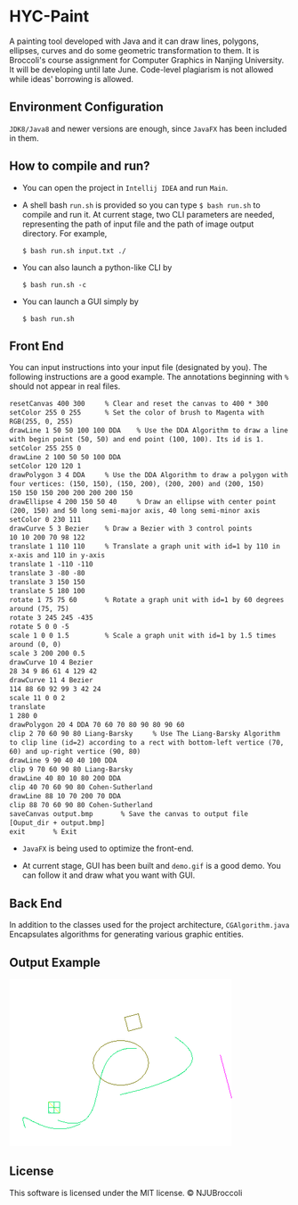 # HYC-Paint

A painting tool developed with Java and it can draw lines, polygons, ellipses, curves and do some geometric transformation to them. It is Broccoli's course assignment for Computer Graphics in Nanjing University. It will be developing until late June. Code-level plagiarism is not allowed while ideas' borrowing is allowed.

## Environment Configuration

`JDK8/Java8` and newer versions are enough, since `JavaFX` has been included in them.

## How to compile and run?

- You can open the project in `Intellij IDEA` and run `Main`.
- A shell bash `run.sh` is provided so you can type `$ bash run.sh` to compile and run it. At current stage, two CLI parameters are needed, representing the path of input file and the path of image output directory. For example, 

    ```
    $ bash run.sh input.txt ./
    ```
- You can also launch a python-like CLI by

	```
	$ bash run.sh -c
	```
- You can launch a GUI simply by

    ```
    $ bash run.sh
    ```

## Front End

You can input instructions into your input file (designated by you). The following instructions are a good example. The annotations beginning with `%` should not appear in real files.

```
resetCanvas 400 300     % Clear and reset the canvas to 400 * 300
setColor 255 0 255      % Set the color of brush to Magenta with RGB(255, 0, 255)
drawLine 1 50 50 100 100 DDA    % Use the DDA Algorithm to draw a line with begin point (50, 50) and end point (100, 100). Its id is 1.
setColor 255 255 0
drawLine 2 100 50 50 100 DDA
setColor 120 120 1
drawPolygon 3 4 DDA     % Use the DDA Algorithm to draw a polygon with four vertices: (150, 150), (150, 200), (200, 200) and (200, 150)
150 150 150 200 200 200 200 150
drawEllipse 4 200 150 50 40     % Draw an ellipse with center point (200, 150) and 50 long semi-major axis, 40 long semi-minor axis
setColor 0 230 111
drawCurve 5 3 Bezier    % Draw a Bezier with 3 control points
10 10 200 70 98 122
translate 1 110 110     % Translate a graph unit with id=1 by 110 in x-axis and 110 in y-axis
translate 1 -110 -110
translate 3 -80 -80
translate 3 150 150
translate 5 180 100
rotate 1 75 75 60       % Rotate a graph unit with id=1 by 60 degrees around (75, 75)
rotate 3 245 245 -435
rotate 5 0 0 -5
scale 1 0 0 1.5         % Scale a graph unit with id=1 by 1.5 times around (0, 0)
scale 3 200 200 0.5
drawCurve 10 4 Bezier
28 34 9 86 61 4 129 42
drawCurve 11 4 Bezier
114 88 60 92 99 3 42 24
scale 11 0 0 2
translate
1 280 0
drawPolygon 20 4 DDA 70 60 70 80 90 80 90 60
clip 2 70 60 90 80 Liang-Barsky     % Use The Liang-Barsky Algorithm to clip line (id=2) according to a rect with bottom-left vertice (70, 60) and up-right vertice (90, 80)
drawLine 9 90 40 40 100 DDA
clip 9 70 60 90 80 Liang-Barsky
drawLine 40 80 10 80 200 DDA
clip 40 70 60 90 80 Cohen-Sutherland
drawLine 88 10 70 200 70 DDA
clip 88 70 60 90 80 Cohen-Sutherland
saveCanvas output.bmp       % Save the canvas to output file [Ouput_dir + output.bmp]
exit       % Exit

```

- `JavaFX` is being used to optimize the front-end.

- At current stage, GUI has been built and `demo.gif` is a good demo. You can follow it and draw what you want with GUI.

## Back End

In addition to the classes used for the project architecture, `CGAlgorithm.java` Encapsulates algorithms for generating various graphic entities.

## Output Example

![](image/output.bmp)

## License

This software is licensed under the MIT license. © NJUBroccoli